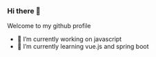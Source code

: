 ### Hi there 👋
Welcome to my github profile
- 🔭 I’m currently working on javascript
- 🌱 I’m currently learning vue.js and spring boot


